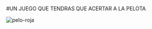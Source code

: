 #UN JUEGO QUE TENDRAS QUE ACERTAR A LA PELOTA


![pelo-roja](https://github.com/markhitos1/PELOTA-ROJA/assets/134546231/037ecf2f-2a74-4364-9027-1d4f39920e14)
